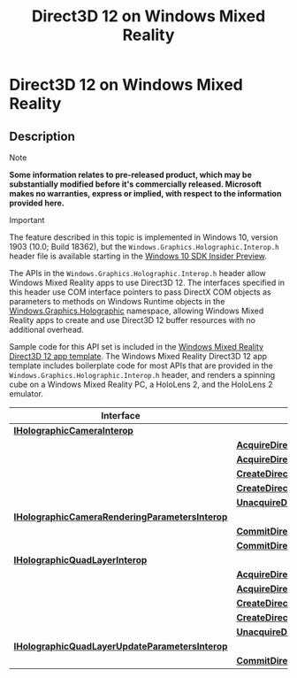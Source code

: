 ﻿---
title: Direct3D 12 on Windows Mixed Reality
description: This section covers APIs for Direct3D 12-based graphics programming.
ms.assetid: C4958E15-28BA-4275-882B-244D4CC22E1A
ms.localizationpriority: low
ms.topic: article
ms.date: 04/19/2019
ms.custom: 19H1
---

# Direct3D 12 on Windows Mixed Reality

## Description

> [!NOTE]
> **Some information relates to pre-released product, which may be substantially modified before it's commercially released. Microsoft makes no warranties, express or implied, with respect to the information provided here.**

> [!IMPORTANT]
> The feature described in this topic is implemented in 
Windows 10, version 1903 (10.0; Build 18362), but the `Windows.Graphics.Holographic.Interop.h` header file is available starting in the [Windows 10 SDK Insider Preview](https://www.microsoft.com/software-download/windowsinsiderpreviewSDK).

The APIs in the `Windows.Graphics.Holographic.Interop.h` header allow Windows Mixed Reality apps to use Direct3D 12. The interfaces specified in this header use COM interface pointers to pass DirectX COM objects as parameters to methods on Windows Runtime objects in the [Windows.Graphics.Holographic](/uwp/api/windows.graphics.holographic) namespace, allowing Windows Mixed Reality apps to create and use Direct3D 12 buffer resources with no additional overhead.

Sample code for this API set is included in the [Windows Mixed Reality Direct3D 12 app template](https://marketplace.visualstudio.com/items?itemName=WindowsMixedRealityteam.WindowsMixedRealityAppTemplatesVSIX). The Windows Mixed Reality Direct3D 12 app template includes boilerplate code for most APIs that are provided in the `Windows.Graphics.Holographic.Interop.h` header, and renders a spinning cube on a Windows Mixed Reality PC, a HoloLens 2, and the HoloLens 2 emulator.

| Interface | Method |
|-|-|
| [**IHolographicCameraInterop**](/windows/win32/direct3d12/windows.graphics.holographic.interop/nn-windows-graphics-holographic-interop-iholographiccamerainterop) | |
| | [**AcquireDirect3D12BufferResource**](/windows/win32/direct3d12/windows.graphics.holographic.interop/nf-windows-graphics-holographic-interop-iholographiccamerainterop-acquiredirect3d12bufferresource) |
| | [**AcquireDirect3D12BufferResourceWithTimeout**](/windows/win32/direct3d12/windows.graphics.holographic.interop/nf-windows-graphics-holographic-interop-iholographiccamerainterop-acquiredirect3d12bufferresourcewithtimeout) |
| | [**CreateDirect3D12BackBufferResource**](/windows/win32/direct3d12/windows.graphics.holographic.interop/nf-windows-graphics-holographic-interop-iholographiccamerainterop-createdirect3d12backbufferresource) |
| | [**CreateDirect3D12HardwareProtectedBackBufferResource**](/windows/win32/direct3d12/windows.graphics.holographic.interop/nf-windows-graphics-holographic-interop-iholographiccamerainterop-createdirect3d12hardwareprotectedbackbufferresource) |
| | [**UnacquireDirect3D12BufferResource**](/windows/win32/direct3d12/windows.graphics.holographic.interop/nf-windows-graphics-holographic-interop-iholographiccamerainterop-unacquiredirect3d12bufferresource) |
| [**IHolographicCameraRenderingParametersInterop**](/windows/win32/direct3d12/windows.graphics.holographic.interop/nn-windows-graphics-holographic-interop-iholographiccamerarenderingparametersinterop) | |
| | [**CommitDirect3D12Resource**](/windows/win32/direct3d12/windows.graphics.holographic.interop/nf-windows-graphics-holographic-interop-iholographiccamerarenderingparametersinterop-commitdirect3d12resource) |
| | [**CommitDirect3D12ResourceWithDepthData**](/windows/win32/direct3d12/windows.graphics.holographic.interop/nf-windows-graphics-holographic-interop-iholographiccamerarenderingparametersinterop-commitdirect3d12resourcewithdepthdata) |
| [**IHolographicQuadLayerInterop**](/windows/win32/direct3d12/windows.graphics.holographic.interop/nn-windows-graphics-holographic-interop-iholographicquadlayerinterop) | |
| | [**AcquireDirect3D12BufferResource**](/windows/win32/direct3d12/windows.graphics.holographic.interop/nf-windows-graphics-holographic-interop-iholographicquadlayerinterop-acquiredirect3d12bufferresource) |
| | [**AcquireDirect3D12BufferResourceWithTimeout**](/windows/win32/direct3d12/windows.graphics.holographic.interop/nf-windows-graphics-holographic-interop-iholographicquadlayerinterop-acquiredirect3d12bufferresourcewithtimeout) |
| | [**CreateDirect3D12ContentBufferResource**](/windows/win32/direct3d12/windows.graphics.holographic.interop/nf-windows-graphics-holographic-interop-iholographicquadlayerinterop-createdirect3d12contentbufferresource) |
| | [**CreateDirect3D12HardwareProtectedContentBufferResource**](/windows/win32/direct3d12/windows.graphics.holographic.interop/nf-windows-graphics-holographic-interop-iholographicquadlayerinterop-createdirect3d12hardwareprotectedcontentbufferresource) |
| | [**UnacquireDirect3D12BufferResource**](/windows/win32/direct3d12/windows.graphics.holographic.interop/nf-windows-graphics-holographic-interop-iholographicquadlayerinterop-unacquiredirect3d12bufferresource) |
| [**IHolographicQuadLayerUpdateParametersInterop**](/windows/win32/direct3d12/windows.graphics.holographic.interop/nn-windows-graphics-holographic-interop-iholographicquadlayerupdateparametersinterop) | |
| | [**CommitDirect3D12Resource**](/windows/win32/direct3d12/windows.graphics.holographic.interop/nf-windows-graphics-holographic-interop-iholographicquadlayerupdateparametersinterop-commitdirect3d12resource) |
